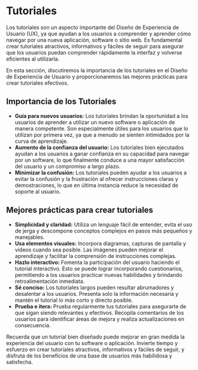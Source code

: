 # Tutoriales

Los tutoriales son un aspecto importante del Diseño de Experiencia de Usuario (UX), ya que ayudan a los usuarios a comprender y aprender cómo navegar por una nueva aplicación, software o sitio web. Es fundamental crear tutoriales atractivos, informativos y fáciles de seguir para asegurar que los usuarios puedan comprender rápidamente la interfaz y volverse eficientes al utilizarla.

En esta sección, discutiremos la importancia de los tutoriales en el Diseño de Experiencia de Usuario y proporcionaremos las mejores prácticas para crear tutoriales efectivos.

## Importancia de los Tutoriales

- **Guía para nuevos usuarios:** Los tutoriales brindan la oportunidad a los usuarios de aprender a utilizar un nuevo software o aplicación de manera competente. Son especialmente útiles para los usuarios que lo utilizan por primera vez, ya que a menudo se sienten intimidados por la curva de aprendizaje.
- **Aumento de la confianza del usuario:** Los tutoriales bien ejecutados ayudan a los usuarios a ganar confianza en su capacidad para navegar por un software, lo que finalmente conduce a una mayor satisfacción del usuario y un compromiso a largo plazo.
- **Minimizar la confusión:** Los tutoriales pueden ayudar a los usuarios a evitar la confusión y la frustración al ofrecer instrucciones claras y demostraciones, lo que en última instancia reduce la necesidad de soporte al usuario.

## Mejores prácticas para crear tutoriales

- **Simplicidad y claridad:** Utiliza un lenguaje fácil de entender, evita el uso de jerga y descompone conceptos complejos en pasos más pequeños y manejables.
- **Usa elementos visuales:** Incorpora diagramas, capturas de pantalla y videos cuando sea posible. Las imágenes pueden mejorar el aprendizaje y facilitar la comprensión de instrucciones complejas.
- **Hazlo interactivo:** Fomenta la participación del usuario haciendo el tutorial interactivo. Esto se puede lograr incorporando cuestionarios, permitiendo a los usuarios practicar nuevas habilidades y brindando retroalimentación inmediata.
- **Sé conciso:** Los tutoriales largos pueden resultar abrumadores y desalentar a los usuarios. Presenta solo la información necesaria y mantén el tutorial lo más corto y directo posible.
- **Prueba e itera:** Prueba regularmente tus tutoriales para asegurarte de que sigan siendo relevantes y efectivos. Recopila comentarios de los usuarios para identificar áreas de mejora y realiza actualizaciones en consecuencia.

Recuerda que un tutorial bien diseñado puede mejorar en gran medida la experiencia del usuario con tu software o aplicación. Invierte tiempo y esfuerzo en crear tutoriales atractivos, informativos y fáciles de seguir, y disfruta de los beneficios de una base de usuarios más habilidosa y satisfecha.
